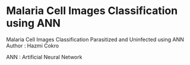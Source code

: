 # Malaria Cell Images Classification using ANN
Malaria Cell Images Classification Parasitized and Uninfected using ANN \
Author : Hazmi Cokro 

ANN : Artificial Neural Network
